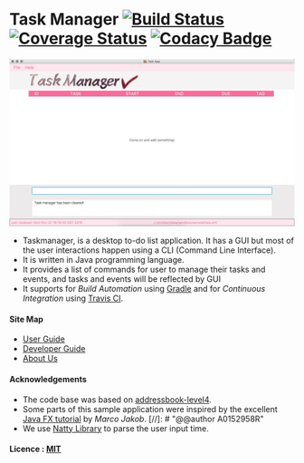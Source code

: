 # Task Manager [![Build Status](https://travis-ci.org/CS2103AUG2016-T17-C3/main.svg?branch=master)](https://travis-ci.org/CS2103AUG2016-T17-C3/main) [![Coverage Status](https://coveralls.io/repos/github/CS2103AUG2016-T17-C3/main/badge.svg?branch=master)](https://coveralls.io/github/CS2103AUG2016-T17-C3/main?branch=master) [![Codacy Badge](https://api.codacy.com/project/badge/Grade/57133b52a64f4e8d8528e6a088b8f681)](https://www.codacy.com/app/e0012616/main?utm_source=github.com&amp;utm_medium=referral&amp;utm_content=CS2103AUG2016-T17-C3/main&amp;utm_campaign=Badge_Grade)

<img src="docs/images/GUI.jpg" width="600"><br>

* Taskmanager, is a desktop to-do list application. It has a GUI but most of the user interactions happen using a CLI (Command Line Interface).
* It is written in Java programming language. 
* It provides a list of commands for user to manage their tasks and events, and tasks and events will be reflected by GUI
* It supports for *Build Automation* using [Gradle](https://gradle.org/) and for *Continuous Integration* using [Travis CI](https://travis-ci.org/).
  
#### Site Map
* [User Guide](docs/UserGuide.md) 
* [Developer Guide](docs/DeveloperGuide.md) 
* [About Us](docs/AboutUs.md)


#### Acknowledgements
* The code base was based on [addressbook-level4](https://github.com/se-edu/addressbook-level4). 
* Some parts of this sample application were inspired by the excellent 
  [Java FX tutorial](http://code.makery.ch/library/javafx-8-tutorial/) by *Marco Jakob*. 
  [//]: # "@@author A0152958R"
* We use [Natty Library](http://natty.joestelmach.com/) to parse the user input time.

#### Licence : [MIT](LICENSE)
